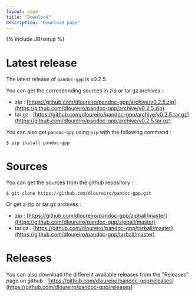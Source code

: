 ```yaml
---
layout: page
title: "Download"
description: "Download page"
---
```

{% include JB/setup %}

# Latest release

The latest release of `pandoc-gpp` is v0.2.5.

You can get the corresponding sources in zip or tar.gz archives :

 * zip : [https://github.com/dloureiro/pandoc-gpp/archive/v0.2.5.zip](https://github.com/dloureiro/pandoc-gpp/archive/v0.2.5.zip)
 * tar.gz : [https://github.com/dloureiro/pandoc-gpp/archive/v0.2.5.tar.gz](https://github.com/dloureiro/pandoc-gpp/archive/v0.2.5.tar.gz)

You can also get ``pandoc-gpp`` using ``pip`` with the following command : 

```
$ pip install pandoc-gpp
```

# Sources

You can get the sources from the github repository :

```
$ git clone https://github.com/dloureiro/pandoc-gpp.git
```

Or get a zip or tar.gz archives :

 * zip : [https://github.com/dloureiro/pandoc-gpp/zipball/master](https://github.com/dloureiro/pandoc-gpp/zipball/master)
 * tar.gz : [https://github.com/dloureiro/pandoc-gpp/tarball/master](https://github.com/dloureiro/pandoc-gpp/tarball/master)

# Releases

You can also download the different available releases from the "Releases" page on github : [https://github.com/dloureiro/pandoc-gpp/releases](https://github.com/dloureiro/pandoc-gpp/releases)